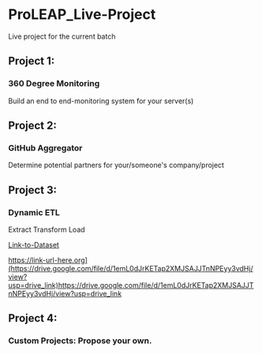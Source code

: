 # ProLEAP_Live-Project
Live project for the current batch

## Project 1:
### 360 Degree Monitoring
Build an end to end-monitoring system for your server(s)


## Project 2:
### GitHub Aggregator
Determine potential partners for your/someone's company/project

## Project 3:
### Dynamic ETL
Extract Transform Load

[Link-to-Dataset]([https://link-url-here.org](https://drive.google.com/file/d/1emL0dJrKETap2XMJSAJJTnNPEyy3vdHj/view?usp=drive_link)https://drive.google.com/file/d/1emL0dJrKETap2XMJSAJJTnNPEyy3vdHj/view?usp=drive_link)

https://link-url-here.org](https://drive.google.com/file/d/1emL0dJrKETap2XMJSAJJTnNPEyy3vdHj/view?usp=drive_link)https://drive.google.com/file/d/1emL0dJrKETap2XMJSAJJTnNPEyy3vdHj/view?usp=drive_link

## Project 4:
### Custom Projects: Propose your own.
